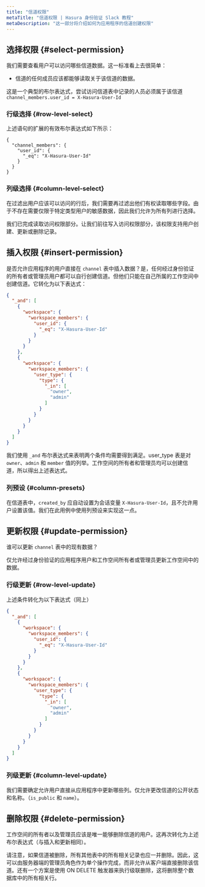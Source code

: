 ```yaml
---
title: "信道权限"
metaTitle: "信道权限 | Hasura 身份验证 Slack 教程"
metaDescription: "这一部分将介绍如何为应用程序的信道创建权限"
---
```


## 选择权限 {#select-permission}

我们需要查看用户可以访问哪些信道数据。这一标准看上去很简单：

- 信道的任何成员应该都能够读取关于该信道的数据。

这是一个典型的布尔表达式，尝试访问信道表中记录的人员必须属于该信道 `channel_members.user_id = X-Hasura-User-Id`

### 行级选择 {#row-level-select}

上述语句的扩展的有效布尔表达式如下所示：

```
{
  "channel_members": {
    "user_id": {
      "_eq": "X-Hasura-User-Id"
    }
  }
}
```

### 列级选择 {#column-level-select}

在过滤出用户应该可以访问的行后，我们需要再过滤出他们有权读取哪些字段。由于不存在需要仅限于特定类型用户的敏感数据，因此我们允许为所有列进行选择。

我们已完成读取访问权限部分。让我们前往写入访问权限部分，该权限支持用户创建、更新或删除记录。

## 插入权限 {#insert-permission}

是否允许应用程序的用户直接在 `channel` 表中插入数据？是，任何经过身份验证的所有者或管理员用户都可以自行创建信道。但他们只能在自己所属的工作空间中创建信道。它转化为以下表达式：

```json
{
  "_and": [
    {
      "workspace": {
        "workspace_members": {
          "user_id": {
            "_eq": "X-Hasura-User-Id"
          }
        }
      }
    },
    {
      "workspace": {
        "workspace_members": {
          "user_type": {
            "type": {
              "_in": [
                "owner",
                "admin"
              ]
            }
          }
        }
      }
    }
  ]
}
```

我们使用 `_and` 布尔表达式来表明两个条件均需要得到满足。user_type 表是对 `owner`、`admin` 和 `member` 值的列举。工作空间的所有者和管理员均可以创建信道，所以得出上述表达式。

### 列预设 {#column-presets}

在信道表中，`created_by` 应自动设置为会话变量 `X-Hasura-User-Id`，且不允许用户设置该值。我们在此用例中使用列预设来实现这一点。

## 更新权限 {#update-permission}

谁可以更新 `channel` 表中的现有数据？

仅允许经过身份验证的应用程序用户和工作空间所有者或管理员更新工作空间中的数据。

### 行级更新 {#row-level-update}

上述条件转化为以下表达式（同上）

```json
{
  "_and": [
    {
      "workspace": {
        "workspace_members": {
          "user_id": {
            "_eq": "X-Hasura-User-Id"
          }
        }
      }
    },
    {
      "workspace": {
        "workspace_members": {
          "user_type": {
            "type": {
              "_in": [
                "owner",
                "admin"
              ]
            }
          }
        }
      }
    }
  ]
}
```

### 列级更新 {#column-level-update}

我们需要确定允许用户直接从应用程序中更新哪些列。仅允许更改信道的公开状态和名称。（`is_public` 和 `name`）。

## 删除权限 {#delete-permission}

工作空间的所有者以及管理员应该是唯一能够删除信道的用户。这再次转化为上述布尔表达式（与插入和更新相同）。

请注意，如果信道被删除，所有其他表中的所有相关记录也应一并删除。因此，这可以由服务器端的管理员角色作为单个操作完成，而非允许从客户端直接删除该信道。还有一个方案是使用 ON DELETE 触发器来执行级联删除，这将删除整个数据库中的所有相关行。
